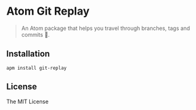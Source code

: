 # Atom Git Replay

> An Atom package that helps you travel through branches, tags and commits :rocket:.

## Installation

```shell
apm install git-replay
```

## License

The MIT License

